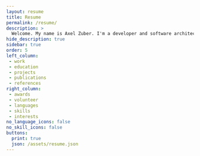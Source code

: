 ```yaml
---
layout: resume
title: Resume
permalink: /resume/
description: >
  Welcome. My name is Axel Zuber. I'm a developer and software architect on journey.
hide_description: true
sidebar: true
order: 5
left_column:
 - work
 - education
 - projects
 - publications
 - references
right_column:
 - awards
 - volunteer
 - languages
 - skills
 - interests
no_language_icons: false
no_skill_icons: false
buttons:
  print: true
  json: /assets/resume.json
---
```

